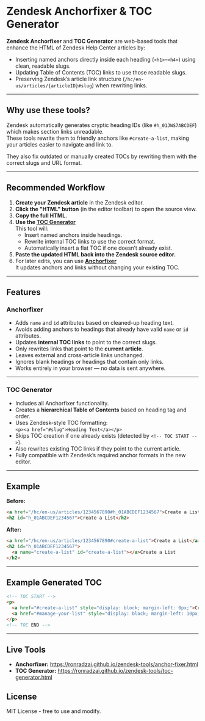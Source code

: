 # Zendesk Anchorfixer & TOC Generator

**Zendesk Anchorfixer** and **TOC Generator** are web-based tools that enhance the HTML of Zendesk Help Center articles by:

- Inserting named anchors directly inside each heading (`<h1>`–`<h4>`) using clean, readable slugs.
- Updating Table of Contents (TOC) links to use those readable slugs.
- Preserving Zendesk’s article link structure (`/hc/en-us/articles/{articleID}#slug`) when rewriting links.

---

## Why use these tools?

Zendesk automatically generates cryptic heading IDs (like `#h_01JWS7ABCDEF`) which makes section links unreadable.  
These tools rewrite them to friendly anchors like `#create-a-list`, making your articles easier to navigate and link to.

They also fix outdated or manually created TOCs by rewriting them with the correct slugs and URL format.

---

## Recommended Workflow

1. **Create your Zendesk article** in the Zendesk editor.
2. **Click the "HTML" button** (in the editor toolbar) to open the source view.
3. **Copy the full HTML.**
4. **Use the [TOC Generator](https://ronradzai.github.io/zendesk-tools/toc-generator.html)**  
   This tool will:
   - Insert named anchors inside headings.
   - Rewrite internal TOC links to use the correct format.
   - Automatically insert a flat TOC if one doesn’t already exist.
5. **Paste the updated HTML back into the Zendesk source editor.**
6. For later edits, you can use **[Anchorfixer](https://ronradzai.github.io/zendesk-tools/anchor-fixer.html)**  
   It updates anchors and links without changing your existing TOC.

---

## Features

### Anchorfixer
- Adds `name` and `id` attributes based on cleaned-up heading text.
- Avoids adding anchors to headings that already have valid `name` or `id` attributes.
- Updates **internal TOC links** to point to the correct slugs.
- Only rewrites links that point to the **current article**.
- Leaves external and cross-article links unchanged.
- Ignores blank headings or headings that contain only links.
- Works entirely in your browser — no data is sent anywhere.

---

### TOC Generator
- Includes all Anchorfixer functionality.
- Creates a **hierarchical Table of Contents** based on heading tag and order.
- Uses Zendesk-style TOC formatting:  
  `<p><a href="#slug">Heading Text</a></p>`
- Skips TOC creation if one already exists (detected by `<!-- TOC START -->`).
- Also rewrites existing TOC links if they point to the current article.
- Fully compatible with Zendesk’s required anchor formats in the new editor.

---

## Example

**Before:**

```html
<a href="/hc/en-us/articles/1234567890#h_01ABCDEF1234567">Create a List</a>
<h2 id="h_01ABCDEF1234567">Create a List</h2>
```

**After:**

```html
<a href="/hc/en-us/articles/1234567890#create-a-list">Create a List</a>
<h2 id="h_01ABCDEF1234567">
  <a name="create-a-list" id="create-a-list"></a>Create a List
</h2>
```

---

## Example Generated TOC

```html
<!-- TOC START -->
<p>
  <a href="#create-a-list" style="display: block; margin-left: 0px;">Create a List</a>
  <a href="#manage-your-list" style="display: block; margin-left: 10px;">Manage Your List</a>
</p>
<!-- TOC END -->
```

---

## Live Tools
- **Anchorfixer:** https://ronradzai.github.io/zendesk-tools/anchor-fixer.html
- **TOC Generator:** https://ronradzai.github.io/zendesk-tools/toc-generator.html

## **License**
MIT License - free to use and modify.

